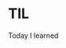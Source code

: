 # TIL

Today I learned          
                  
      
  
   

  
  
  
    
    
       

                
